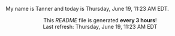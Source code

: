 My name is Tanner and today is Thursday, June 19, 11:23 AM EDT.

<p align="center">This <i>README</i> file is generated <b>every 3 hours</b>!</br>Last refresh: Thursday, June 19, 11:23 AM EDT<br /></p>
